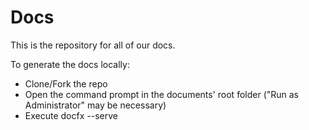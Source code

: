 # Docs

This is the repository for all of our docs.

To generate the docs locally:
* Clone/Fork the repo
* Open the command prompt in the documents' root folder ("Run as Administrator" may be necessary)
* Execute docfx --serve
